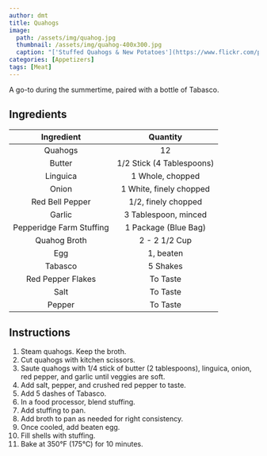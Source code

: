 ```yaml
---
author: dmt
title: Quahogs
image:
  path: /assets/img/quahog.jpg
  thumbnail: /assets/img/quahog-400x300.jpg
  caption: "['Stuffed Quahogs & New Potatoes'](https://www.flickr.com/photos/61278305@N00/9730639407) by [jimmywayne](https://www.flickr.com/photos/61278305@N00) is licensed under [CC BY-NC-ND 2.0](https://creativecommons.org/licenses/by-nc-nd/2.0/?ref=ccsearch&atype=rich)"
categories: [Appetizers]
tags: [Meat]
---
```


A go-to during the summertime, paired with a bottle of Tabasco.

## Ingredients

| Ingredient | Quantity |
|:-:|:-:|
| Quahogs | 12 |
| Butter | 1/2 Stick (4 Tablespoons) |
| Linguica | 1 Whole, chopped |
| Onion | 1 White, finely chopped |
| Red Bell Pepper | 1/2, finely chopped |
| Garlic | 3 Tablespoon, minced |
| Pepperidge Farm Stuffing | 1 Package (Blue Bag) |
| Quahog Broth | 2 - 2 1/2 Cup |
| Egg | 1, beaten |
| Tabasco | 5 Shakes |
| Red Pepper Flakes | To Taste |
| Salt | To Taste |
| Pepper | To Taste |

## Instructions
1. Steam quahogs. Keep the broth.
2. Cut quahogs with kitchen scissors.
3. Saute quahogs with 1/4 stick of butter (2 tablespoons), linguica, onion, red pepper, and garlic until veggies are soft.
4. Add salt, pepper, and crushed red pepper to taste.
5. Add 5 dashes of Tabasco.
6. In a food processor, blend stuffing.
7. Add stuffing to pan.
8. Add broth to pan as needed for right consistency.
9. Once cooled, add beaten egg.
10. Fill shells with stuffing.
11. Bake at 350&deg;F (175&deg;C) for 10 minutes.
